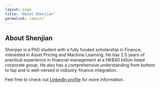 ```yaml
---
layout: page
title: "About Shenjian"
permalink: /about/
---
```


## About Shenjian

Shenjian is a PhD student with a fully funded scholarship in Finance, interested in Asset Pricing and Machine Learning. He has 2.5 years of practical experience in financial management at a HK$40 billion listed corporate group. He also has a comprehensive understanding from bottom to top and is well-versed in industry-finance integration.

Feel free to check out [LinkedIn profile](https://www.linkedin.com/in/shenjian1996/) for more information.
